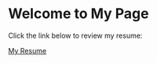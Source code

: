 <head>
       <title>Welcome to My Page</title>
</head>
<body>
    <h1>Welcome to My Page</h1>
    <p>Click the link below to review my resume:</p>
    <a href=(https://github.com/Iqra56c/newIq.github.io/Resume)>My Resume</a>
</body>
